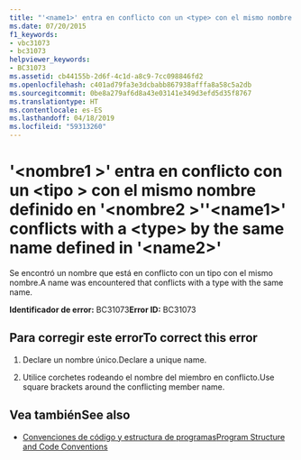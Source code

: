 ```yaml
---
title: "'<name1>' entra en conflicto con un <type> con el mismo nombre definido en '<name2>'"
ms.date: 07/20/2015
f1_keywords:
- vbc31073
- bc31073
helpviewer_keywords:
- BC31073
ms.assetid: cb44155b-2d6f-4c1d-a8c9-7cc098846fd2
ms.openlocfilehash: c401ad79fa3e3dcbabb867938afffa8a58c5a2db
ms.sourcegitcommit: 0be8a279af6d8a43e03141e349d3efd5d35f8767
ms.translationtype: HT
ms.contentlocale: es-ES
ms.lasthandoff: 04/18/2019
ms.locfileid: "59313260"
---
```

# <a name="name1-conflicts-with-a-type-by-the-same-name-defined-in-name2"></a><span data-ttu-id="63336-102">'\<nombre1 >' entra en conflicto con un \<tipo > con el mismo nombre definido en '\<nombre2 >'</span><span class="sxs-lookup"><span data-stu-id="63336-102">'\<name1>' conflicts with a \<type> by the same name defined in '\<name2>'</span></span>
<span data-ttu-id="63336-103">Se encontró un nombre que está en conflicto con un tipo con el mismo nombre.</span><span class="sxs-lookup"><span data-stu-id="63336-103">A name was encountered that conflicts with a type with the same name.</span></span>  
  
 <span data-ttu-id="63336-104">**Identificador de error:** BC31073</span><span class="sxs-lookup"><span data-stu-id="63336-104">**Error ID:** BC31073</span></span>  
  
## <a name="to-correct-this-error"></a><span data-ttu-id="63336-105">Para corregir este error</span><span class="sxs-lookup"><span data-stu-id="63336-105">To correct this error</span></span>  
  
1. <span data-ttu-id="63336-106">Declare un nombre único.</span><span class="sxs-lookup"><span data-stu-id="63336-106">Declare a unique name.</span></span>  
  
2. <span data-ttu-id="63336-107">Utilice corchetes rodeando el nombre del miembro en conflicto.</span><span class="sxs-lookup"><span data-stu-id="63336-107">Use square brackets around the conflicting member name.</span></span>  
  
## <a name="see-also"></a><span data-ttu-id="63336-108">Vea también</span><span class="sxs-lookup"><span data-stu-id="63336-108">See also</span></span>

- [<span data-ttu-id="63336-109">Convenciones de código y estructura de programas</span><span class="sxs-lookup"><span data-stu-id="63336-109">Program Structure and Code Conventions</span></span>](../../visual-basic/programming-guide/program-structure/program-structure-and-code-conventions.md)
